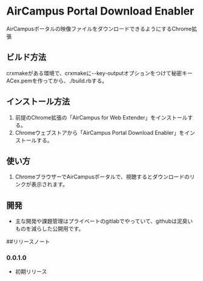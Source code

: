 # AirCampus Portal Download Enabler

AirCampusポータルの映像ファイルをダウンロードできるようにするChrome拡張

## ビルド方法

crxmakeがある環境で、crxmakeに--key-outputオプションをつけて秘密キーACex.pemを作ってから、./build.rbする。


## インストール方法

1. 前提のChrome拡張の「AirCampus for Web Extender」をインストールする。
2. Chromeウェブストアから「AirCampus Portal Download Enabler」をインストールする。

## 使い方

1. ChromeブラウザーでAirCampusポータルで、視聴するとダウンロードのリンクが表示されます。

## 開発

* 主な開発や課題管理はプライベートのgitlabでやっていて、githubは泥臭いものを減らした公開用です。

##リリースノート

### 0.0.1.0
* 初期リリース
